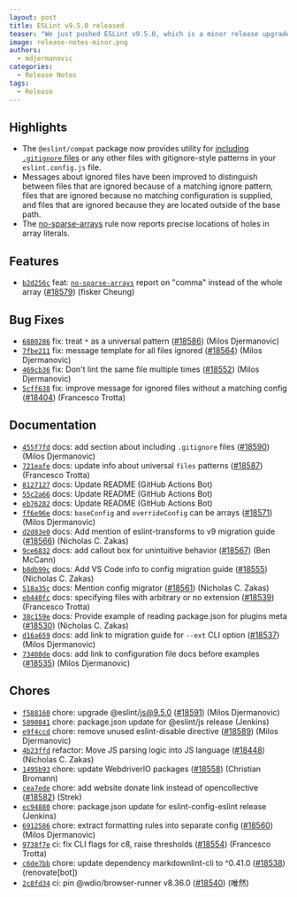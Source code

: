 ```yaml
---
layout: post
title: ESLint v9.5.0 released
teaser: "We just pushed ESLint v9.5.0, which is a minor release upgrade of ESLint. This release adds some new features and fixes several bugs found in the previous release."
image: release-notes-minor.png
authors:
  - mdjermanovic
categories:
  - Release Notes
tags:
  - Release
---
```



## Highlights

* The `@eslint/compat` package now provides utility for [including `.gitignore` files](/docs/latest/use/configure/ignore#including-gitignore-files) or any other files with gitignore-style patterns in your `eslint.config.js` file.
* Messages about ignored files have been improved to distinguish between files that are ignored because of a matching ignore pattern, files that are ignored because no matching configuration is supplied, and files that are ignored because they are located outside of the base path.
* The [no-sparse-arrays](/docs/latest/rules/no-sparse-arrays) rule now reports precise locations of holes in array literals.





## Features


* [`b2d256c`](https://github.com/eslint/eslint/commit/b2d256c7356838f908c4a5762d6dc64b41bbce5d) feat: [`no-sparse-arrays`](/docs/rules/no-sparse-arrays) report on "comma" instead of the whole array ([#18579](https://github.com/eslint/eslint/issues/18579)) (fisker Cheung)






## Bug Fixes


* [`6880286`](https://github.com/eslint/eslint/commit/6880286e17375b08323512f38ea59fed440a4fb5) fix: treat `*` as a universal pattern ([#18586](https://github.com/eslint/eslint/issues/18586)) (Milos Djermanovic)
* [`7fbe211`](https://github.com/eslint/eslint/commit/7fbe211427432aba5fa972252b9b6b5cf9866624) fix: message template for all files ignored ([#18564](https://github.com/eslint/eslint/issues/18564)) (Milos Djermanovic)
* [`469cb36`](https://github.com/eslint/eslint/commit/469cb363f87564bafb8e628e738e01b53f4d6911) fix: Don't lint the same file multiple times ([#18552](https://github.com/eslint/eslint/issues/18552)) (Milos Djermanovic)
* [`5cff638`](https://github.com/eslint/eslint/commit/5cff638c03183204d09eb0a7a8bd2e032630db17) fix: improve message for ignored files without a matching config ([#18404](https://github.com/eslint/eslint/issues/18404)) (Francesco Trotta)




## Documentation


* [`455f7fd`](https://github.com/eslint/eslint/commit/455f7fd1662069e9e0f4dc912ecda72962679fbe) docs: add section about including `.gitignore` files ([#18590](https://github.com/eslint/eslint/issues/18590)) (Milos Djermanovic)
* [`721eafe`](https://github.com/eslint/eslint/commit/721eafeae45b33b95addf385c23eca1e2f8017d0) docs: update info about universal `files` patterns ([#18587](https://github.com/eslint/eslint/issues/18587)) (Francesco Trotta)
* [`8127127`](https://github.com/eslint/eslint/commit/8127127386180a2882bb1b75a8fbc7ffda78dce1) docs: Update README (GitHub Actions Bot)
* [`55c2a66`](https://github.com/eslint/eslint/commit/55c2a6621cc403f2fc11eb4ad762eadc70a54874) docs: Update README (GitHub Actions Bot)
* [`eb76282`](https://github.com/eslint/eslint/commit/eb76282e0a2db8aa10a3d5659f5f9237d9729121) docs: Update README (GitHub Actions Bot)
* [`ff6e96e`](https://github.com/eslint/eslint/commit/ff6e96ec30862a4eb77a201551ec8c618335bfc2) docs: `baseConfig` and `overrideConfig` can be arrays ([#18571](https://github.com/eslint/eslint/issues/18571)) (Milos Djermanovic)
* [`d2d83e0`](https://github.com/eslint/eslint/commit/d2d83e045ad03f024d1679275708054d789ebe20) docs: Add mention of eslint-transforms to v9 migration guide ([#18566](https://github.com/eslint/eslint/issues/18566)) (Nicholas C. Zakas)
* [`9ce6832`](https://github.com/eslint/eslint/commit/9ce6832578d5798b591f490a8609c87235e881c7) docs: add callout box for unintuitive behavior ([#18567](https://github.com/eslint/eslint/issues/18567)) (Ben McCann)
* [`b8db99c`](https://github.com/eslint/eslint/commit/b8db99c575c75edc9b42e6333e1b0aa7d26d9a01) docs: Add VS Code info to config migration guide ([#18555](https://github.com/eslint/eslint/issues/18555)) (Nicholas C. Zakas)
* [`518a35c`](https://github.com/eslint/eslint/commit/518a35c8fa9161522cbe9066d48e6c6fcd8aadf3) docs: Mention config migrator ([#18561](https://github.com/eslint/eslint/issues/18561)) (Nicholas C. Zakas)
* [`eb440fc`](https://github.com/eslint/eslint/commit/eb440fcf16bd2f62d58b7aa9bbaf546cd94e9918) docs: specifying files with arbitrary or no extension ([#18539](https://github.com/eslint/eslint/issues/18539)) (Francesco Trotta)
* [`38c159e`](https://github.com/eslint/eslint/commit/38c159e7dda812ce6dfdbf8c5b78db7cdd676c62) docs: Provide example of reading package.json for plugins meta ([#18530](https://github.com/eslint/eslint/issues/18530)) (Nicholas C. Zakas)
* [`d16a659`](https://github.com/eslint/eslint/commit/d16a6599cad35726f62eb230bb95af463611c6c6) docs: add link to migration guide for `--ext` CLI option ([#18537](https://github.com/eslint/eslint/issues/18537)) (Milos Djermanovic)
* [`73408de`](https://github.com/eslint/eslint/commit/73408de08dbe1873bf6b5564533c0d81134cfeee) docs: add link to configuration file docs before examples ([#18535](https://github.com/eslint/eslint/issues/18535)) (Milos Djermanovic)








## Chores


* [`f588160`](https://github.com/eslint/eslint/commit/f588160c2f9996c9c62b787f1fe678f71740ec43) chore: upgrade @eslint/js@9.5.0 ([#18591](https://github.com/eslint/eslint/issues/18591)) (Milos Djermanovic)
* [`5890841`](https://github.com/eslint/eslint/commit/58908415c3e9e7924d39a2ff96573f7677ddb806) chore: package.json update for @eslint/js release (Jenkins)
* [`e9f4ccd`](https://github.com/eslint/eslint/commit/e9f4ccd8a182801e08d96d4246df10246ea82a58) chore: remove unused eslint-disable directive ([#18589](https://github.com/eslint/eslint/issues/18589)) (Milos Djermanovic)
* [`4b23ffd`](https://github.com/eslint/eslint/commit/4b23ffd6454cfb1a269430f5fe28e7d1c37b9d3e) refactor: Move JS parsing logic into JS language ([#18448](https://github.com/eslint/eslint/issues/18448)) (Nicholas C. Zakas)
* [`1495b93`](https://github.com/eslint/eslint/commit/1495b93d6fac4d7b6c9efa24c46b613f47feb1d4) chore: update WebdriverIO packages ([#18558](https://github.com/eslint/eslint/issues/18558)) (Christian Bromann)
* [`cea7ede`](https://github.com/eslint/eslint/commit/cea7ede4618d789180d37ee12a57939b30a5c4ee) chore: add website donate link instead of opencollective ([#18582](https://github.com/eslint/eslint/issues/18582)) (Strek)
* [`ec94880`](https://github.com/eslint/eslint/commit/ec948803c99ab1b001f093c7a2c412945fbb385f) chore: package.json update for eslint-config-eslint release (Jenkins)
* [`6912586`](https://github.com/eslint/eslint/commit/69125865b058c08ded162d4395d606dd22acb77d) chore: extract formatting rules into separate config ([#18560](https://github.com/eslint/eslint/issues/18560)) (Milos Djermanovic)
* [`9738f7e`](https://github.com/eslint/eslint/commit/9738f7e9dee49a9a3a7b8bfce87eb236ede6f572) ci: fix CLI flags for c8, raise thresholds ([#18554](https://github.com/eslint/eslint/issues/18554)) (Francesco Trotta)
* [`c6de7bb`](https://github.com/eslint/eslint/commit/c6de7bba57054efd4620e0630c23e2c63b1927b2) chore: update dependency markdownlint-cli to ^0.41.0 ([#18538](https://github.com/eslint/eslint/issues/18538)) (renovate[bot])
* [`2c8fd34`](https://github.com/eslint/eslint/commit/2c8fd34bf1471efbd6e616b50d4e25ea858a6989) ci: pin @wdio/browser-runner v8.36.0 ([#18540](https://github.com/eslint/eslint/issues/18540)) (唯然)


